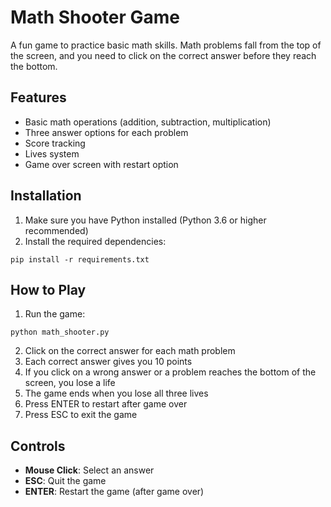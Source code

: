 # Math Shooter Game

A fun game to practice basic math skills. Math problems fall from the top of the screen, and you need to click on the correct answer before they reach the bottom.

## Features

- Basic math operations (addition, subtraction, multiplication)
- Three answer options for each problem
- Score tracking
- Lives system
- Game over screen with restart option

## Installation

1. Make sure you have Python installed (Python 3.6 or higher recommended)
2. Install the required dependencies:

```
pip install -r requirements.txt
```

## How to Play

1. Run the game:

```
python math_shooter.py
```

2. Click on the correct answer for each math problem
3. Each correct answer gives you 10 points
4. If you click on a wrong answer or a problem reaches the bottom of the screen, you lose a life
5. The game ends when you lose all three lives
6. Press ENTER to restart after game over
7. Press ESC to exit the game

## Controls

- **Mouse Click**: Select an answer
- **ESC**: Quit the game
- **ENTER**: Restart the game (after game over) 